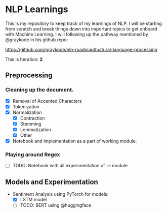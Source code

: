 # NLP Learnings
This is my repository to keep track of my learnings of NLP. I will be starting from scratch and break things down into important topics to get onboard with Machine Learning. I will following up the pathway mentioned by @graykode in his github repo: 

https://github.com/graykode/nlp-roadmap#natural-language-processing

This is Iteration: **2**

## Preprocessing

### Cleaning up the document.
- [x] Removal of Accented Characters
- [x] Tokenization
- [x] Normalization
  - [x] Contraction
  - [x] Stemming
  - [x] Lemmatization
  - [x] Other
- [x] Notebook and implementation as a part of working module.

### Playing around Regex
- [ ] TODO: Notebook with all experimentation of `re` module

## Models and Experimentation
- Sentiment Analysis using PyTorch for models:
  - [X] LSTM model
  - [ ] TODO: BERT using @huggingface
